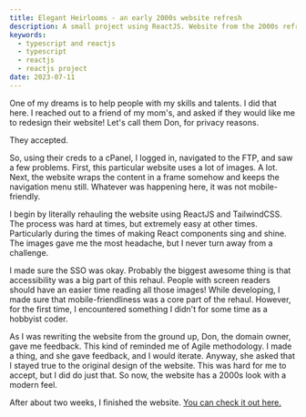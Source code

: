 ```yaml
---
title: Elegant Heirlooms - an early 2000s website refresh
description: A small project using ReactJS. Website from the 2000s refresh.
keywords:
  - typescript and reactjs
  - typescript
  - reactjs
  - reactjs project
date: 2023-07-11
---
```

One of my dreams is to help people with my skills and talents. I did that here. I reached out to a friend of my mom's, and asked if they would like me to redesign their website! Let's call them Don, for privacy reasons.

They accepted.

So, using their creds to a cPanel, I logged in, navigated to the FTP, and saw a few problems. First, this particular website uses a lot of images. A lot. Next, the website wraps the content in a frame somehow and keeps the navigation menu still. Whatever was happening here, it was not mobile-friendly.

I begin by literally rehauling the website using ReactJS and TailwindCSS. The process was hard at times, but extremely easy at other times. Particularly during the times of making React components sing and shine. The images gave me the most headache, but I never turn away from a challenge.

I made sure the SSO was okay. Probably the biggest awesome thing is that accessibility was a big part of this rehaul. People with screen readers should have an easier time reading all those images! While developing, I made sure that mobile-friendliness was a core part of the rehaul. However, for the first time, I encountered something I didn't for some time as a hobbyist coder.

As I was rewriting the website from the ground up, Don, the domain owner, gave me feedback. This kind of reminded me of Agile methodology. I made a thing, and she gave feedback, and I would iterate. Anyway, she asked that I stayed true to the original design of the website. This was hard for me to accept, but I did do just that. So now, the website has a 2000s look with a modern feel.

After about two weeks, I finished the website. [You can check it out here.](http://www.elegantheirlooms.com)